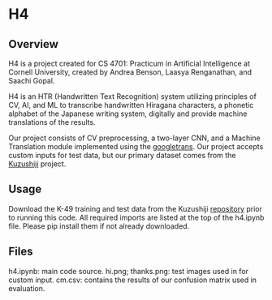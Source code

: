 # H4

## Overview

H4 is a project created for CS 4701: Practicum in Artificial Intelligence at Cornell University, created by Andrea Benson, Laasya Renganathan, and Saachi Gopal.

H4 is an HTR (Handwritten Text Recognition) system utilizing principles of CV, AI, and ML to transcribe handwritten Hiragana characters, a phonetic alphabet of the Japanese writing system, digitally and provide machine translations of the results.

Our project consists of CV preprocessing, a two-layer CNN, and a Machine Translation module implemented using the [googletrans](https://py-googletrans.readthedocs.io/en/latest/). Our project accepts custom inputs for test data, but our primary dataset comes from the [Kuzushiji](https://towardsdatascience.com/kuzushiji-mnist-japanese-literature-alternative-dataset-for-deep-learning-tasks-d48ae3f5395b) project.

## Usage
Download the K-49 training and test data from the Kuzushiji [repository](https://github.com/rois-codh/kmnist/) prior to running this code. All required imports are listed at the top of the h4.ipynb file. Please pip install them if not already downloaded.

## Files

h4.ipynb: main code source.
hi.png; thanks.png: test images used in for custom input.
cm.csv: contains the results of our confusion matrix used in evaluation.
